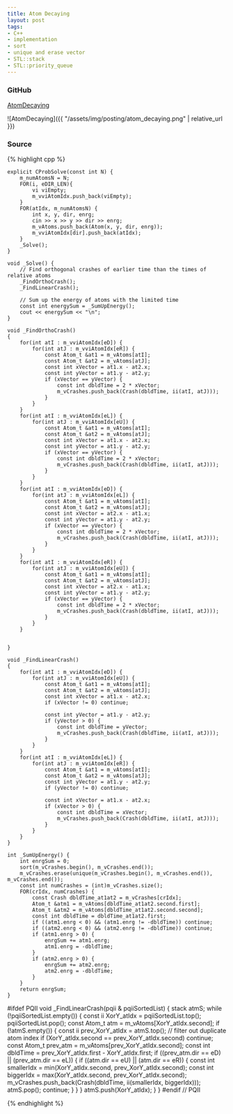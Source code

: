 ```yaml
---
title: Atom Decaying
layout: post
tags:
- C++
- implementation
- sort
- unique and erase vector
- STL::stack
- STL::priority_queue
---
```


### GitHub
[AtomDecaying](https://github.com/coolwindjo/RefCodes/tree/master/AlgoGuruProject/Cpp/Done/AtomDecaying "AtomDecaying")

![AtomDecaying]({{ "/assets/img/posting/atom_decaying.png" | relative_url }})

### Source
{% highlight cpp %}

	explicit CProbSolve(const int N) {
		m_numAtomsN = N;
		FOR(i, eDIR_LEN){
			vi viEmpty;
			m_vviAtomIdx.push_back(viEmpty);
		}
		FOR(atIdx, m_numAtomsN) {
			int x, y, dir, enrg;
			cin >> x >> y >> dir >> enrg;
			m_vAtoms.push_back(Atom(x, y, dir, enrg));
			m_vviAtomIdx[dir].push_back(atIdx);
		}
		_Solve();
	}

	void _Solve() {
		// Find orthogonal crashes of earlier time than the times of relative atoms
		_FindOrthoCrash();
		_FindLinearCrash();

		// Sum up the energy of atoms with the limited time
		const int energySum = _SumUpEnergy();
		cout << energySum << "\n";
	}

	void _FindOrthoCrash()
	{
		for(int atI : m_vviAtomIdx[eD]) {
			for(int atJ : m_vviAtomIdx[eR]) {
				const Atom_t &at1 = m_vAtoms[atI];
				const Atom_t &at2 = m_vAtoms[atJ];
				const int xVector = at1.x - at2.x;
				const int yVector = at1.y - at2.y;
				if (xVector == yVector) {
					const int dbldTime = 2 * xVector;
					m_vCrashes.push_back(Crash(dbldTime, ii(atI, atJ)));
				}
			}
		}
		for(int atI : m_vviAtomIdx[eL]) {
			for(int atJ : m_vviAtomIdx[eU]) {
				const Atom_t &at1 = m_vAtoms[atI];
				const Atom_t &at2 = m_vAtoms[atJ];
				const int xVector = at1.x - at2.x;
				const int yVector = at1.y - at2.y;
				if (xVector == yVector) {
					const int dbldTime = 2 * xVector;
					m_vCrashes.push_back(Crash(dbldTime, ii(atI, atJ)));
				}
			}
		}
		for(int atI : m_vviAtomIdx[eD]) {
			for(int atJ : m_vviAtomIdx[eL]) {
				const Atom_t &at1 = m_vAtoms[atI];
				const Atom_t &at2 = m_vAtoms[atJ];
				const int xVector = at2.x - at1.x;
				const int yVector = at1.y - at2.y;
				if (xVector == yVector) {
					const int dbldTime = 2 * xVector;
					m_vCrashes.push_back(Crash(dbldTime, ii(atI, atJ)));
				}
			}
		}
		for(int atI : m_vviAtomIdx[eR]) {
			for(int atJ : m_vviAtomIdx[eU]) {
				const Atom_t &at1 = m_vAtoms[atI];
				const Atom_t &at2 = m_vAtoms[atJ];
				const int xVector = at2.x - at1.x;
				const int yVector = at1.y - at2.y;
				if (xVector == yVector) {
					const int dbldTime = 2 * xVector;
					m_vCrashes.push_back(Crash(dbldTime, ii(atI, atJ)));
				}
			}
		}


	}

	void _FindLinearCrash()
	{
		for(int atI : m_vviAtomIdx[eD]) {
			for(int atJ : m_vviAtomIdx[eU]) {
				const Atom_t &at1 = m_vAtoms[atI];
				const Atom_t &at2 = m_vAtoms[atJ];
				const int xVector = at1.x - at2.x;
				if (xVector != 0) continue;
		
				const int yVector = at1.y - at2.y;
				if (yVector > 0) {
					const int dbldTime = yVector;
					m_vCrashes.push_back(Crash(dbldTime, ii(atI, atJ)));
				}
			}
		}
		for(int atI : m_vviAtomIdx[eL]) {
			for(int atJ : m_vviAtomIdx[eR]) {
				const Atom_t &at1 = m_vAtoms[atI];
				const Atom_t &at2 = m_vAtoms[atJ];
				const int yVector = at1.y - at2.y;
				if (yVector != 0) continue;

				const int xVector = at1.x - at2.x;
				if (xVector > 0) {
					const int dbldTime = xVector;
					m_vCrashes.push_back(Crash(dbldTime, ii(atI, atJ)));
				}
			}
		}
	}

	int _SumUpEnergy() {
		int enrgSum = 0;
		sort(m_vCrashes.begin(), m_vCrashes.end());
		m_vCrashes.erase(unique(m_vCrashes.begin(), m_vCrashes.end()), m_vCrashes.end());
		const int numCrashes = (int)m_vCrashes.size();
		FOR(crIdx, numCrashes) {
			const Crash dbldTime_at1at2 = m_vCrashes[crIdx];
			Atom_t &atm1 = m_vAtoms[dbldTime_at1at2.second.first];
			Atom_t &atm2 = m_vAtoms[dbldTime_at1at2.second.second];
			const int dbldTime = dbldTime_at1at2.first;
			if ((atm1.enrg < 0) && (atm1.enrg != -dbldTime)) continue;
			if ((atm2.enrg < 0) && (atm2.enrg != -dbldTime)) continue;
			if (atm1.enrg > 0) {
				enrgSum += atm1.enrg;
				atm1.enrg = -dbldTime;
			}
			if (atm2.enrg > 0) {
				enrgSum += atm2.enrg;
				atm2.enrg = -dbldTime;
			}
		}
		return enrgSum;
	}

#ifdef PQII
	void _FindLinearCrash(pqii & pqiiSortedList)
	{
		stack<ii> atmS;
		while (!pqiiSortedList.empty()) {
			const ii XorY_atIdx = pqiiSortedList.top(); pqiiSortedList.pop();
			const Atom_t atm = m_vAtoms[XorY_atIdx.second];
			if (!atmS.empty()) {
				const ii prev_XorY_atIdx = atmS.top();
				// filter out duplicate atom index
				if (XorY_atIdx.second == prev_XorY_atIdx.second) continue;
				const Atom_t prev_atm = m_vAtoms[prev_XorY_atIdx.second];
				const int dbldTime = prev_XorY_atIdx.first - XorY_atIdx.first;
				if ((prev_atm.dir == eD) || (prev_atm.dir == eL)) {
					if ((atm.dir == eU) || (atm.dir == eR)) {
						const int smallerIdx = min(XorY_atIdx.second, prev_XorY_atIdx.second);
						const int biggerIdx = max(XorY_atIdx.second, prev_XorY_atIdx.second);
						m_vCrashes.push_back(Crash(dbldTime, ii(smallerIdx, biggerIdx)));
						atmS.pop();
						continue;
					}
				}
			}
			atmS.push(XorY_atIdx);
		}
	}
#endif // PQII

{% endhighlight %}
